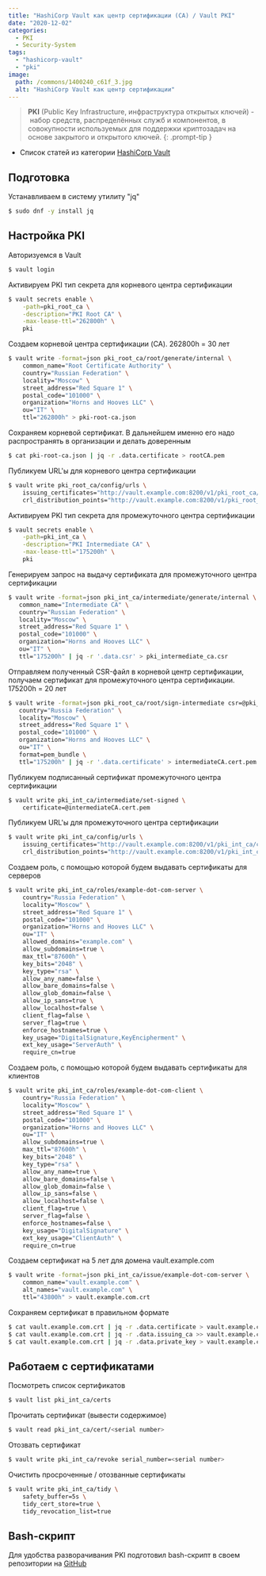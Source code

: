 ```yaml
---
title: "HashiCorp Vault как центр сертификации (CA) / Vault PKI"
date: "2020-12-02"
categories: 
  - PKI
  - Security-System
tags: 
  - "hashicorp-vault"
  - "pki"
image:
  path: /commons/1400240_c61f_3.jpg
  alt: "HashiCorp Vault как центр сертификации"
---
```


> **PKI** (Public Key Infrastructure, инфраструктура открытых ключей) -  набор средств, распределённых служб и компонентов, в совокупности используемых для поддержки криптозадач на основе закрытого и открытого ключей.
{: .prompt-tip }

- Список статей из категории [HashiCorp Vault](/categories/hashicorp-vault/)

## Подготовка

Устанавливаем в систему утилиту "jq"

```sh
$ sudo dnf -y install jq
```

## Настройка PKI

Авторизуемся в Vault

```sh
$ vault login
```

Активируем PKI тип секрета для корневого центра сертификации

```sh
$ vault secrets enable \
    -path=pki_root_ca \
    -description="PKI Root CA" \
    -max-lease-ttl="262800h" \
    pki
```

Создаем корневой центра сертификации (CA). 262800h = 30 лет

```sh
$ vault write -format=json pki_root_ca/root/generate/internal \
    common_name="Root Certificate Authority" \
    country="Russian Federation" \
    locality="Moscow" \
    street_address="Red Square 1" \
    postal_code="101000" \
    organization="Horns and Hooves LLC" \
    ou="IT" \
    ttl="262800h" > pki-root-ca.json
```

Сохраняем корневой сертификат. В дальнейшем именно его надо распространять в организации и делать доверенным

```sh
$ cat pki-root-ca.json | jq -r .data.certificate > rootCA.pem
```

Публикуем URL'ы для корневого центра сертификации

```sh
$ vault write pki_root_ca/config/urls \
    issuing_certificates="http://vault.example.com:8200/v1/pki_root_ca/ca" \
    crl_distribution_points="http://vault.example.com:8200/v1/pki_root_ca/crl"
```

Активируем PKI тип секрета для промежуточного центра сертификации

```sh
$ vault secrets enable \
    -path=pki_int_ca \
    -description="PKI Intermediate CA" \
    -max-lease-ttl="175200h" \
    pki
```

Генерируем запрос на выдачу сертификата для промежуточного центра сертификации

```sh
$ vault write -format=json pki_int_ca/intermediate/generate/internal \
   common_name="Intermediate CA" \
   country="Russian Federation" \
   locality="Moscow" \
   street_address="Red Square 1" \
   postal_code="101000" \
   organization="Horns and Hooves LLC" \
   ou="IT" \
   ttl="175200h" | jq -r '.data.csr' > pki_intermediate_ca.csr
```

Отправляем полученный CSR-файл в корневой центр сертификации, получаем сертификат для промежуточного центра сертификации. 175200h = 20 лет

```sh
$ vault write -format=json pki_root_ca/root/sign-intermediate csr=@pki_intermediate_ca.csr \
   country="Russia Federation" \
   locality="Moscow" \
   street_address="Red Square 1" \
   postal_code="101000" \
   organization="Horns and Hooves LLC" \
   ou="IT" \
   format=pem_bundle \
   ttl="175200h" | jq -r '.data.certificate' > intermediateCA.cert.pem
```

Публикуем подписанный сертификат промежуточного центра сертификации

```sh
$ vault write pki_int_ca/intermediate/set-signed \
    certificate=@intermediateCA.cert.pem
```

Публикуем URL'ы для промежуточного центра сертификации

```sh
$ vault write pki_int_ca/config/urls \
    issuing_certificates="http://vault.example.com:8200/v1/pki_int_ca/ca" \
    crl_distribution_points="http://vault.example.com:8200/v1/pki_int_ca/crl"
```

Создаем роль, с помощью которой будем выдавать сертификаты для серверов

```sh
$ vault write pki_int_ca/roles/example-dot-com-server \
    country="Russia Federation" \
    locality="Moscow" \
    street_address="Red Square 1" \
    postal_code="101000" \
    organization="Horns and Hooves LLC" \
    ou="IT" \
    allowed_domains="example.com" \
    allow_subdomains=true \
    max_ttl="87600h" \
    key_bits="2048" \
    key_type="rsa" \
    allow_any_name=false \
    allow_bare_domains=false \
    allow_glob_domain=false \
    allow_ip_sans=true \
    allow_localhost=false \
    client_flag=false \
    server_flag=true \
    enforce_hostnames=true \
    key_usage="DigitalSignature,KeyEncipherment" \
    ext_key_usage="ServerAuth" \
    require_cn=true
```

Создаем роль, с помощью которой будем выдавать сертификаты для клиентов

```sh
$ vault write pki_int_ca/roles/example-dot-com-client \
    country="Russia Federation" \
    locality="Moscow" \
    street_address="Red Square 1" \
    postal_code="101000" \
    organization="Horns and Hooves LLC" \
    ou="IT" \
    allow_subdomains=true \
    max_ttl="87600h" \
    key_bits="2048" \
    key_type="rsa" \
    allow_any_name=true \
    allow_bare_domains=false \
    allow_glob_domain=false \
    allow_ip_sans=false \
    allow_localhost=false \
    client_flag=true \
    server_flag=false \
    enforce_hostnames=false \
    key_usage="DigitalSignature" \
    ext_key_usage="ClientAuth" \
    require_cn=true
```

Создаем сертификат на 5 лет для домена vault.example.com

```sh
$ vault write -format=json pki_int_ca/issue/example-dot-com-server \
    common_name="vault.example.com" \
    alt_names="vault.example.com" \
    ttl="43800h" > vault.example.com.crt
```

Сохраняем сертификат в правильном формате

```sh
$ cat vault.example.com.crt | jq -r .data.certificate > vault.example.com.crt.pem
$ cat vault.example.com.crt | jq -r .data.issuing_ca >> vault.example.com.crt.pem
$ cat vault.example.com.crt | jq -r .data.private_key > vault.example.com.crt.key
```

## Работаем с сертификатами

Посмотреть список сертификатов

```sh
$ vault list pki_int_ca/certs
```

Прочитать сертификат (вывести содержимое)

```sh
$ vault read pki_int_ca/cert/<serial number>
```

Отозвать сертификат

```sh
$ vault write pki_int_ca/revoke serial_number=<serial number>
```

Очистить просроченные / отозванные сертификаты

```sh
$ vault write pki_int_ca/tidy \
    safety_buffer=5s \
    tidy_cert_store=true \
    tidy_revocation_list=true
```

## Bash-скрипт

Для удобства разворачивания PKI подготовил bash-скрипт в своем репозитории на [GitHub](https://github.com/bullvinkl/vault-pki)
